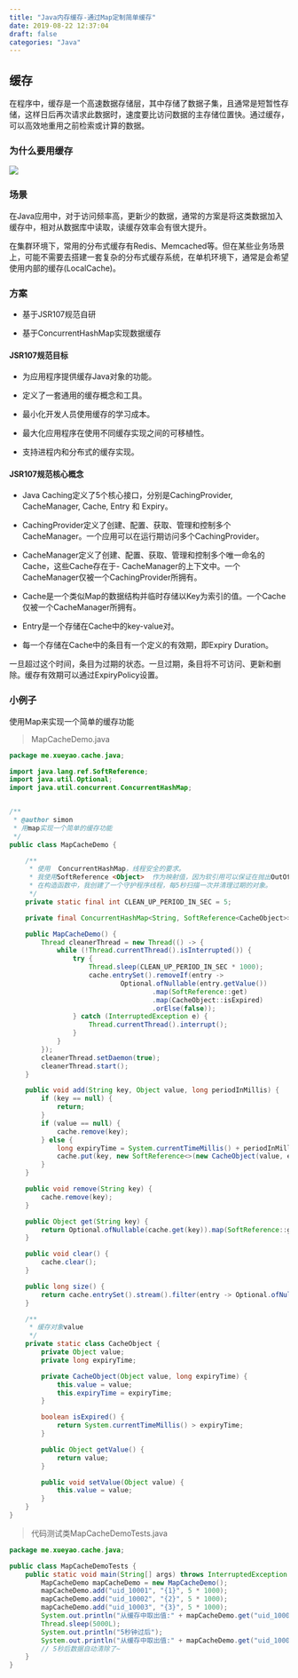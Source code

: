 ```yaml
---
title: "Java内存缓存-通过Map定制简单缓存"
date: 2019-08-22 12:37:04
draft: false
categories: "Java"
---
```


## 缓存

在程序中，缓存是一个高速数据存储层，其中存储了数据子集，且通常是短暂性存储，这样日后再次请求此数据时，速度要比访问数据的主存储位置快。通过缓存，可以高效地重用之前检索或计算的数据。

### 为什么要用缓存

![](https://xueyao.oss-cn-hangzhou.aliyuncs.com/2019/8/cache-define-simple-01.png)



### 场景

在Java应用中，对于访问频率高，更新少的数据，通常的方案是将这类数据加入缓存中，相对从数据库中读取，读缓存效率会有很大提升。

在集群环境下，常用的分布式缓存有Redis、Memcached等。但在某些业务场景上，可能不需要去搭建一套复杂的分布式缓存系统，在单机环境下，通常是会希望使用内部的缓存(LocalCache)。



### 方案

* 基于JSR107规范自研

* 基于ConcurrentHashMap实现数据缓存

#### JSR107规范目标

* 为应用程序提供缓存Java对象的功能。

* 定义了一套通用的缓存概念和工具。

* 最小化开发人员使用缓存的学习成本。

* 最大化应用程序在使用不同缓存实现之间的可移植性。

* 支持进程内和分布式的缓存实现。



#### JSR107规范核心概念

- Java Caching定义了5个核心接口，分别是CachingProvider, CacheManager, Cache, Entry 和 Expiry。

-  CachingProvider定义了创建、配置、获取、管理和控制多个CacheManager。一个应用可以在运行期访问多个CachingProvider。

- CacheManager定义了创建、配置、获取、管理和控制多个唯一命名的Cache，这些Cache存在于- CacheManager的上下文中。一个CacheManager仅被一个CachingProvider所拥有。

- Cache是一个类似Map的数据结构并临时存储以Key为索引的值。一个Cache仅被一个CacheManager所拥有。

- Entry是一个存储在Cache中的key-value对。

- 每一个存储在Cache中的条目有一个定义的有效期，即Expiry Duration。

一旦超过这个时间，条目为过期的状态。一旦过期，条目将不可访问、更新和删除。缓存有效期可以通过ExpiryPolicy设置。

### 小例子

使用Map来实现一个简单的缓存功能

> MapCacheDemo.java

``` java
package me.xueyao.cache.java;

import java.lang.ref.SoftReference;
import java.util.Optional;
import java.util.concurrent.ConcurrentHashMap;


/**
 * @author simon
 * 用map实现一个简单的缓存功能
 */
public class MapCacheDemo {

    /**
     * 使用  ConcurrentHashMap，线程安全的要求。
     * 我使用SoftReference <Object>  作为映射值，因为软引用可以保证在抛出OutOfMemory之前，如果缺少内存，将删除引用的对象。
     * 在构造函数中，我创建了一个守护程序线程，每5秒扫描一次并清理过期的对象。
     */
    private static final int CLEAN_UP_PERIOD_IN_SEC = 5;

    private final ConcurrentHashMap<String, SoftReference<CacheObject>> cache = new ConcurrentHashMap<>();

    public MapCacheDemo() {
        Thread cleanerThread = new Thread(() -> {
            while (!Thread.currentThread().isInterrupted()) {
                try {
                    Thread.sleep(CLEAN_UP_PERIOD_IN_SEC * 1000);
                    cache.entrySet().removeIf(entry ->
                            Optional.ofNullable(entry.getValue())
                                    .map(SoftReference::get)
                                    .map(CacheObject::isExpired)
                                    .orElse(false));
                } catch (InterruptedException e) {
                    Thread.currentThread().interrupt();
                }
            }
        });
        cleanerThread.setDaemon(true);
        cleanerThread.start();
    }

    public void add(String key, Object value, long periodInMillis) {
        if (key == null) {
            return;
        }
        if (value == null) {
            cache.remove(key);
        } else {
            long expiryTime = System.currentTimeMillis() + periodInMillis;
            cache.put(key, new SoftReference<>(new CacheObject(value, expiryTime)));
        }
    }

    public void remove(String key) {
        cache.remove(key);
    }

    public Object get(String key) {
        return Optional.ofNullable(cache.get(key)).map(SoftReference::get).filter(cacheObject -> !cacheObject.isExpired()).map(CacheObject::getValue).orElse(null);
    }

    public void clear() {
        cache.clear();
    }

    public long size() {
        return cache.entrySet().stream().filter(entry -> Optional.ofNullable(entry.getValue()).map(SoftReference::get).map(cacheObject -> !cacheObject.isExpired()).orElse(false)).count();
    }

    /**
     * 缓存对象value
     */
    private static class CacheObject {
        private Object value;
        private long expiryTime;

        private CacheObject(Object value, long expiryTime) {
            this.value = value;
            this.expiryTime = expiryTime;
        }

        boolean isExpired() {
            return System.currentTimeMillis() > expiryTime;
        }

        public Object getValue() {
            return value;
        }

        public void setValue(Object value) {
            this.value = value;
        }
    }
}
```

> 代码测试类MapCacheDemoTests.java

``` java
package me.xueyao.cache.java;

public class MapCacheDemoTests {
    public static void main(String[] args) throws InterruptedException {
        MapCacheDemo mapCacheDemo = new MapCacheDemo();
        mapCacheDemo.add("uid_10001", "{1}", 5 * 1000);
        mapCacheDemo.add("uid_10002", "{2}", 5 * 1000);
        mapCacheDemo.add("uid_10003", "{3}", 5 * 1000);
        System.out.println("从缓存中取出值:" + mapCacheDemo.get("uid_10001"));
        Thread.sleep(5000L);
        System.out.println("5秒钟过后");
        System.out.println("从缓存中取出值:" + mapCacheDemo.get("uid_10001"));
        // 5秒后数据自动清除了~
    }
}
```

